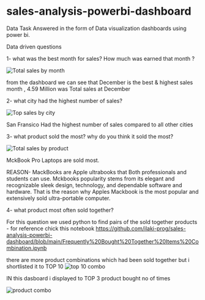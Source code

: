 # sales-analysis-powerbi-dashboard

 Data Task Answered in the form of Data visualization dashboards using power bi.
 
 Data driven questions

1- what was the best month for sales? How much was earned that month ?


![Total sales by month](https://user-images.githubusercontent.com/100082194/175785835-168806a8-9ea4-4b87-87b3-def81aecf5b4.png)

from the dashboard we can see that December is the best & highest sales month , 4.59 Million was Total sales at December

2- what city had the highest number of sales?

![Top sales by city](https://user-images.githubusercontent.com/100082194/175785956-c7e04e35-c862-4111-b654-ccfca5d8a29d.png)

San Fransico Had the highest number of sales compared to all other cities

3- what product sold the most? why do you think it sold the most?

![Total sales by product](https://user-images.githubusercontent.com/100082194/175786063-4b6371bd-f2b0-49ce-ae9f-9674912676f2.png)

MckBook Pro Laptops are sold most. 

REASON- MackBooks are Apple ultrabooks that Both professionals and students can use. Mckbooks popularity stems from its elegant and recognizable sleek design, technology, and dependable software and hardware. That is the reason why Apples Mackbook is the most popular and extensively sold ultra-portable computer.

4- what product most often sold together?

  For this  question we used python to find pairs of the sold together products -  for reference chick this notebook https://github.com/ilaki-prog/sales-analysis-powerbi-dashboard/blob/main/Frequently%20Bought%20Together%20Items%20Combination.ipynb
  
  
  
 there are more product combinations which had been sold together but i shortlisted it to TOP 10
![top 10 combo](https://user-images.githubusercontent.com/100082194/175786945-1f161f8b-9bfc-4a51-ac8e-4858abea5c68.png)


IN this dasboard i displayed to TOP 3 product bought no of times

![product combo](https://user-images.githubusercontent.com/100082194/175800344-fa977cd2-d31c-4789-bc8e-1f9e481d6e9e.png)
